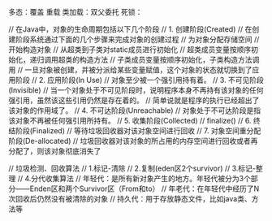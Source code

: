多态：覆盖 重载
类加载：双父委托
死锁：

//	在Java中，对象的生命周期包括以下几个阶段
//	1.      创建阶段(Created)
//	在创建阶段系统通过下面的几个步骤来完成对象的创建过程
//    为对象分配存储空间
//    开始构造对象
//    从超类到子类对static成员进行初始化
//    超类成员变量按顺序初始化，递归调用超类的构造方法
//    子类成员变量按顺序初始化，子类构造方法调用
//    一旦对象被创建，并被分派给某些变量赋值，这个对象的状态就切换到了应用阶段
//	2.      应用阶段(In Use)
//	对象至少被一个强引用持有着。
//	3.      不可见阶段(Invisible)
//	当一个对象处于不可见阶段时，说明程序本身不再持有该对象的任何强引用，虽然该这些引用仍然是存在着的。
//	简单说就是程序的执行已经超出了该对象的作用域了。
//	4.      不可达阶段(Unreachable)
//	对象处于不可达阶段是指该对象不再被任何强引用所持有。
//	5.      收集阶段(Collected)
//	finalize()
//	6.      终结阶段(Finalized)
//	等待垃圾回收器对该对象空间进行回收
//	7.      对象空间重分配阶段(De-allocated)
//	垃圾回收器对该对象的所占用的内存空间进行回收或者再分配了，则该对象彻底消失了

//	垃圾检测、回收算法
//	1.标记-清除
//	2.复制(eden区2个survivor)
//	3.标记-整理
//	4.分代收集算法
//	年轻代：是所有新对象产生的地方。年轻代被分为3个部分——Enden区和两个Survivor区（From和to）
//	年老代：在年轻代中经历了N次回收后仍然没有被清除的对象
//	持久代：用于存放静态文件，比如java类、方法等
